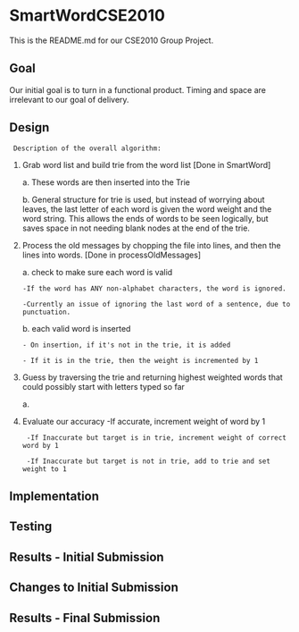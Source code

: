 # SmartWordCSE2010

This is the README.md for our CSE2010 Group Project.

## Goal

Our initial goal is to turn in a functional product.  Timing and space are irrelevant to our goal of delivery.

## Design

	 Description of the overall algorithm:
1. Grab word list and build trie from the word list [Done in SmartWord]

    a. These words are then inserted into the Trie

    b. General structure for trie is used, but instead of worrying about leaves, the last letter of each word is given the word weight and the word string. This allows the ends of words to be seen logically, but saves space in not needing blank nodes at the end of the trie.

2. Process the old messages by chopping the file into lines, and then the lines into words. [Done in processOldMessages]

    a.  check to make sure each word is valid

       -If the word has ANY non-alphabet characters, the word is ignored.

       -Currently an issue of ignoring the last word of a sentence, due to punctuation.

    b. each valid word is inserted

       - On insertion, if it's not in the trie, it is added

       - If it is in the trie, then the weight is incremented by 1

3. Guess by traversing the trie and returning highest weighted words that could possibly start with letters typed so far

    a. 

4. Evaluate our accuracy
	-If accurate, increment weight of word by 1

       	-If Inaccurate but target is in trie, increment weight of correct word by 1

       	-If Inaccurate but target is not in trie, add to trie and set weight to 1

## Implementation

## Testing

## Results - Initial Submission

## Changes to Initial Submission

## Results - Final Submission
